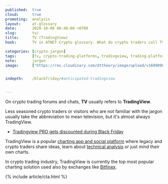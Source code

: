 ```yaml
---
published:  true
cloud:      true
promoting:  analysis
layout:     at-glossary
date:       2020-10-08 08:48:00 +0700
slug:       tv/
title:      TV (TradingView)
hook:       TV in ATNET Crypto glossary. What do crypto traders call TV?

categories: [crypto-jargon]
tags:       [tv, crypto-trading-platforms, tradingview, trading-platform, custodial-trading, noncustodial-trading]
note:       jargon
image:      ["https://res.cloudinary.com/dttheory/image/upload/v1609096986/at-top/tools/adl1_ctr4th.jpg"]


indepth:    /blackfriday/#anticipated-tradingview


---
```


On crypto trading forums and chats, **TV** usually refers to **TradingView**.

Less seasoned crypto traders or visitors who are not familiar with the jargon usually take the abbreviation to mean television, but it's almost always TradingView.

* [Tradingview PRO gets discounted during Black Friday](/blackfriday/#anticipated-tradingview)

<!--more-->

TradingView is a popular [charting app and social platform](/tag/tradingview-script-review/) where legacy and crypto traders share ideas, learn about [technical analysis](/technical-analysis/) or just mind their own charts.

In crypto trading industry, TradingView is currently the top most popular charting solution used also by exchanges like [Bitfinex](http://bit.ly/catch-me-if-ya-can).

{% include article/cta.html %}

&nbsp;
